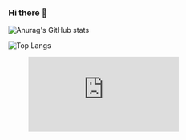 ### Hi there 👋

![Anurag's GitHub stats](https://github-readme-stats.vercel.app/api?username=mcublog&show_icons=true)

 <img src="https://github-readme-stats.vercel.app/api/top-langs/?username=mcublog&layout=compact&count_private=true&hide_border=true" alt="Top Langs">

<!--
**Mcublog/mcublog** is a ✨ _special_ ✨ repository because its `README.md` (this file) appears on your GitHub profile.

Here are some ideas to get you started:

- 🔭 I’m currently working on ...
- 🌱 I’m currently learning ...
- 👯 I’m looking to collaborate on ...
- 🤔 I’m looking for help with ...
- 💬 Ask me about ...
- 📫 How to reach me: ...
- 😄 Pronouns: ...
- ⚡ Fun fact: ...
-->

<figure><embed src="https://wakatime.com/share/@018c696b-0bdf-43bb-ab77-72c32d0bf4fe/ca985d85-95f9-40f8-a58d-74c63ee6bea6.svg"></embed></figure>
